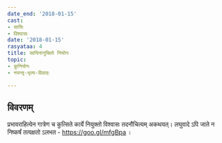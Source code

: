 ```yaml
---
date_end: '2018-01-15'
cast:
- सायिः
- विश्वासः
date: '2018-01-15'
rasyataa: 4
title: सायिनानुचितो नियोगः
topic:
- कुनियोगः
- नयन्तृ-भृत्य-विवादः

---
```


## विवरणम्
प्रभावराहित्येन गात्रेण च कुत्सिते कार्ये नियुक्तो विश्वासः तदनौचित्यम् अकथयत्। लघुवादे ऽपि जाते न निष्कर्षं तत्पक्षतो ऽलभत - https://goo.gl/mfgBpa ।


